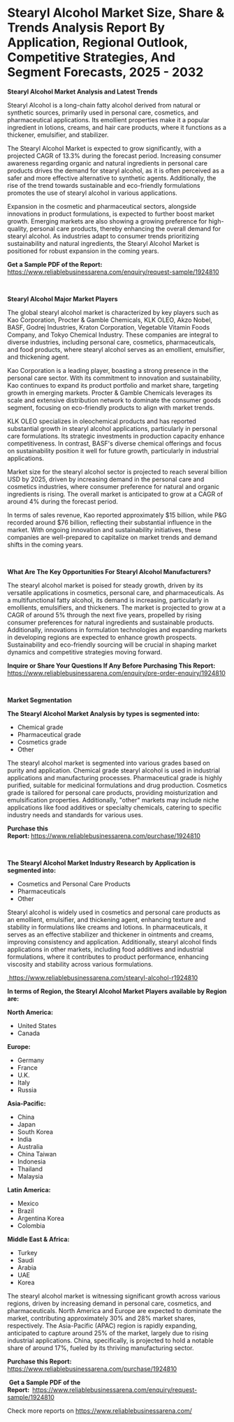 <p><h1>Stearyl Alcohol Market Size, Share & Trends Analysis Report By Application, Regional Outlook, Competitive Strategies, And Segment Forecasts, 2025 - 2032</h1></p><p><strong>Stearyl Alcohol Market Analysis and Latest Trends</strong></p>
<p><p>Stearyl Alcohol is a long-chain fatty alcohol derived from natural or synthetic sources, primarily used in personal care, cosmetics, and pharmaceutical applications. Its emollient properties make it a popular ingredient in lotions, creams, and hair care products, where it functions as a thickener, emulsifier, and stabilizer.</p><p>The Stearyl Alcohol Market is expected to grow significantly, with a projected CAGR of 13.3% during the forecast period. Increasing consumer awareness regarding organic and natural ingredients in personal care products drives the demand for stearyl alcohol, as it is often perceived as a safer and more effective alternative to synthetic agents. Additionally, the rise of the trend towards sustainable and eco-friendly formulations promotes the use of stearyl alcohol in various applications. </p><p>Expansion in the cosmetic and pharmaceutical sectors, alongside innovations in product formulations, is expected to further boost market growth. Emerging markets are also showing a growing preference for high-quality, personal care products, thereby enhancing the overall demand for stearyl alcohol. As industries adapt to consumer trends prioritizing sustainability and natural ingredients, the Stearyl Alcohol Market is positioned for robust expansion in the coming years.</p></p>
<p><strong>Get a Sample PDF of the Report:&nbsp;</strong> <a href="https://www.reliablebusinessarena.com/enquiry/request-sample/1924810?utm_campaign=3268&utm_medium=2&utm_source=Github&utm_content=ia&utm_term=01042025&utm_id=stearyl-alcohol">https://www.reliablebusinessarena.com/enquiry/request-sample/1924810</a></p>
<p>&nbsp;</p>
<p><strong>Stearyl Alcohol Major Market Players</strong></p>
<p><p>The global stearyl alcohol market is characterized by key players such as Kao Corporation, Procter & Gamble Chemicals, KLK OLEO, Akzo Nobel, BASF, Godrej Industries, Kraton Corporation, Vegetable Vitamin Foods Company, and Tokyo Chemical Industry. These companies are integral to diverse industries, including personal care, cosmetics, pharmaceuticals, and food products, where stearyl alcohol serves as an emollient, emulsifier, and thickening agent.</p><p>Kao Corporation is a leading player, boasting a strong presence in the personal care sector. With its commitment to innovation and sustainability, Kao continues to expand its product portfolio and market share, targeting growth in emerging markets. Procter & Gamble Chemicals leverages its scale and extensive distribution network to dominate the consumer goods segment, focusing on eco-friendly products to align with market trends.</p><p>KLK OLEO specializes in oleochemical products and has reported substantial growth in stearyl alcohol applications, particularly in personal care formulations. Its strategic investments in production capacity enhance competitiveness. In contrast, BASF's diverse chemical offerings and focus on sustainability position it well for future growth, particularly in industrial applications.</p><p>Market size for the stearyl alcohol sector is projected to reach several billion USD by 2025, driven by increasing demand in the personal care and cosmetics industries, where consumer preference for natural and organic ingredients is rising. The overall market is anticipated to grow at a CAGR of around 4% during the forecast period.</p><p>In terms of sales revenue, Kao reported approximately $15 billion, while P&G recorded around $76 billion, reflecting their substantial influence in the market. With ongoing innovation and sustainability initiatives, these companies are well-prepared to capitalize on market trends and demand shifts in the coming years.</p></p>
<p>&nbsp;</p>
<p><strong>What Are The Key Opportunities For Stearyl Alcohol Manufacturers?</strong></p>
<p><p>The stearyl alcohol market is poised for steady growth, driven by its versatile applications in cosmetics, personal care, and pharmaceuticals. As a multifunctional fatty alcohol, its demand is increasing, particularly in emollients, emulsifiers, and thickeners. The market is projected to grow at a CAGR of around 5% through the next five years, propelled by rising consumer preferences for natural ingredients and sustainable products. Additionally, innovations in formulation technologies and expanding markets in developing regions are expected to enhance growth prospects. Sustainability and eco-friendly sourcing will be crucial in shaping market dynamics and competitive strategies moving forward.</p></p>
<p><strong>Inquire or Share Your Questions If Any Before Purchasing This Report:</strong> <a href="https://www.reliablebusinessarena.com/enquiry/pre-order-enquiry/1924810?utm_campaign=3268&utm_medium=2&utm_source=Github&utm_content=ia&utm_term=01042025&utm_id=stearyl-alcohol">https://www.reliablebusinessarena.com/enquiry/pre-order-enquiry/1924810</a></p>
<p>&nbsp;</p>
<p><strong>Market Segmentation</strong></p>
<p><strong>The Stearyl Alcohol Market Analysis by types is segmented into:</strong></p>
<p><ul><li>Chemical grade</li><li>Pharmaceutical grade</li><li>Cosmetics grade</li><li>Other</li></ul></p>
<p><p>The stearyl alcohol market is segmented into various grades based on purity and application. Chemical grade stearyl alcohol is used in industrial applications and manufacturing processes. Pharmaceutical grade is highly purified, suitable for medicinal formulations and drug production. Cosmetics grade is tailored for personal care products, providing moisturization and emulsification properties. Additionally, "other" markets may include niche applications like food additives or specialty chemicals, catering to specific industry needs and standards for various uses.</p></p>
<p><strong>Purchase this Report:&nbsp;</strong><a href="https://www.reliablebusinessarena.com/purchase/1924810?utm_campaign=3268&utm_medium=2&utm_source=Github&utm_content=ia&utm_term=01042025&utm_id=stearyl-alcohol">https://www.reliablebusinessarena.com/purchase/1924810</a></p>
<p>&nbsp;</p>
<p><strong>The Stearyl Alcohol Market Industry Research by Application is segmented into:</strong></p>
<p><ul><li>Cosmetics and Personal Care Products</li><li>Pharmaceuticals</li><li>Other</li></ul></p>
<p><p>Stearyl alcohol is widely used in cosmetics and personal care products as an emollient, emulsifier, and thickening agent, enhancing texture and stability in formulations like creams and lotions. In pharmaceuticals, it serves as an effective stabilizer and thickener in ointments and creams, improving consistency and application. Additionally, stearyl alcohol finds applications in other markets, including food additives and industrial formulations, where it contributes to product performance, enhancing viscosity and stability across various formulations.</p></p>
<p><a href="https://www.reliablebusinessarena.com/stearyl-alcohol-r1924810?utm_campaign=3268&utm_medium=2&utm_source=Github&utm_content=ia&utm_term=01042025&utm_id=stearyl-alcohol">&nbsp;https://www.reliablebusinessarena.com/stearyl-alcohol-r1924810</a></p>
<p><strong>In terms of Region, the Stearyl Alcohol Market Players available by Region are:</strong></p>
<p>
    <p> <strong> North America: </strong>
        <ul>
            <li>United States</li>
            <li>Canada</li>
        </ul>
        </p> 
    <p> <strong> Europe: </strong>
        <ul>
            <li>Germany</li>
            <li>France</li>
            <li>U.K.</li>
            <li>Italy</li>
            <li>Russia</li>
        </ul>
        </p> 
    <p> <strong> Asia-Pacific: </strong>
        <ul>
            <li>China</li>
            <li>Japan</li>
            <li>South Korea</li>
            <li>India</li>
            <li>Australia</li>
            <li>China Taiwan</li>
            <li>Indonesia</li>
            <li>Thailand</li>
            <li>Malaysia</li>
        </ul>
        </p> 
    <p> <strong> Latin America: </strong>
        <ul>
            <li>Mexico</li>
            <li>Brazil</li>
            <li>Argentina Korea</li>
            <li>Colombia</li>
        </ul>
        </p> 
    <p> <strong> Middle East & Africa: </strong>
        <ul>
            <li>Turkey</li>
            <li>Saudi</li>
            <li>Arabia</li>
            <li>UAE</li>
            <li>Korea</li>
        </ul>
    </p>
    </p>
<p><p>The stearyl alcohol market is witnessing significant growth across various regions, driven by increasing demand in personal care, cosmetics, and pharmaceuticals. North America and Europe are expected to dominate the market, contributing approximately 30% and 28% market shares, respectively. The Asia-Pacific (APAC) region is rapidly expanding, anticipated to capture around 25% of the market, largely due to rising industrial applications. China, specifically, is projected to hold a notable share of around 17%, fueled by its thriving manufacturing sector.</p></p>
<p><strong>Purchase this Report: </strong><a href="https://www.reliablebusinessarena.com/purchase/1924810?utm_campaign=3268&utm_medium=2&utm_source=Github&utm_content=ia&utm_term=01042025&utm_id=stearyl-alcohol">https://www.reliablebusinessarena.com/purchase/1924810</a></p>
<p>&nbsp;<strong>Get a Sample PDF of the Report:&nbsp;&nbsp;</strong><a href="https://www.reliablebusinessarena.com/enquiry/request-sample/1924810?utm_campaign=3268&utm_medium=2&utm_source=Github&utm_content=ia&utm_term=01042025&utm_id=stearyl-alcohol">https://www.reliablebusinessarena.com/enquiry/request-sample/1924810</a></p>
<p><strong></strong></p>
<p>Check more reports on <a href="https://www.reliablebusinessarena.com/?utm_campaign=3268&utm_medium=2&utm_source=Github&utm_content=ia&utm_term=01042025&utm_id=stearyl-alcohol">https://www.reliablebusinessarena.com/</a></p>